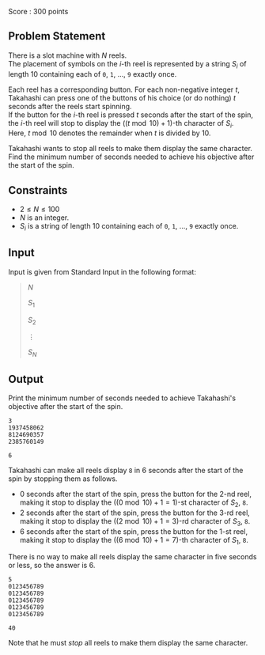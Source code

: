Score : $300$ points

## Problem Statement

There is a slot machine with $N$ reels.<br>
The placement of symbols on the $i$-th reel is represented by a string $S_i$ of length $10$ containing each of `0`, `1`, $\ldots$, `9` exactly once.

Each reel has a corresponding button. For each non-negative integer $t$, Takahashi can press one of the buttons of his choice (or do nothing) $t$ seconds after the reels start spinning.<br>
If the button for the $i$-th reel is pressed $t$ seconds after the start of the spin, the $i$-th reel will stop to display the $((t\bmod{10})+1)$-th character of $S_i$.<br>
Here, $t\bmod{10}$ denotes the remainder when $t$ is divided by $10$.

Takahashi wants to stop all reels to make them display the same character.<br>
Find the minimum number of seconds needed to achieve his objective after the start of the spin.

## Constraints

- $2\leq N\leq 100$
- $N$ is an integer.
- $S_i$ is a string of length $10$ containing each of `0`, `1`, $\ldots$, `9` exactly once.

## Input

Input is given from Standard Input in the following format:

> $N$
> 
> $S_1$
> 
> $S_2$
> 
> $\vdots$
> 
> $S_N$

## Output

Print the minimum number of seconds needed to achieve Takahashi's objective after the start of the spin.

```input1
3
1937458062
8124690357
2385760149
```

```output1
6
```

Takahashi can make all reels display `8` in $6$ seconds after the start of the spin by stopping them as follows.

- $0$ seconds after the start of the spin, press the button for the $2$-nd reel, making it stop to display the $((0\bmod{10})+1=1)$-st character of $S_2$, `8`.
- $2$ seconds after the start of the spin, press the button for the $3$-rd reel, making it stop to display the $((2\bmod{10})+1=3)$-rd character of $S_3$, `8`.
- $6$ seconds after the start of the spin, press the button for the $1$-st reel, making it stop to display the $((6\bmod{10})+1=7)$-th character of $S_1$, `8`.

There is no way to make all reels display the same character in five seconds or less, so the answer is $6$.

```input2
5
0123456789
0123456789
0123456789
0123456789
0123456789
```

```output2
40
```

Note that he must *stop* all reels to make them display the same character.